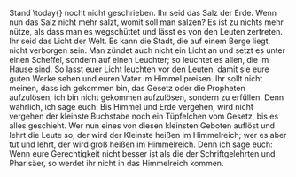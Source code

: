 Stand \\today{} nocht nicht geschrieben.
Ihr seid das Salz der Erde. Wenn nun das Salz nicht mehr salzt, womit soll man salzen? Es ist zu nichts mehr nütze, als dass man es wegschüttet und lässt es von den Leuten zertreten.
Ihr seid das Licht der Welt. Es kann die Stadt, die auf einem Berge liegt, nicht verborgen sein. Man zündet auch nicht ein Licht an und setzt es unter einen Scheffel, sondern auf einen Leuchter; so leuchtet es allen, die im Hause sind.
So lasst euer Licht leuchten vor den Leuten, damit sie 
eure guten Werke sehen und euren Vater im Himmel preisen.
Ihr sollt nicht meinen, dass ich gekommen bin, das Gesetz oder die Propheten aufzulösen; ich bin nicht gekommen aufzulösen, sondern zu erfüllen.
Denn wahrlich, ich sage euch: 
Bis Himmel und Erde vergehen, wird nicht vergehen der kleinste Buchstabe noch ein 
Tüpfelchen vom Gesetz, bis es alles geschieht. Wer nun 
eines von diesen kleinsten Geboten auflöst und lehrt die Leute so, der wird der Kleinste heißen im Himmelreich; wer es aber tut und lehrt, der wird groß heißen im Himmelreich.
Denn ich sage euch: Wenn eure Gerechtigkeit nicht besser ist als die der Schriftgelehrten und Pharisäer, so werdet ihr nicht in das Himmelreich kommen.
